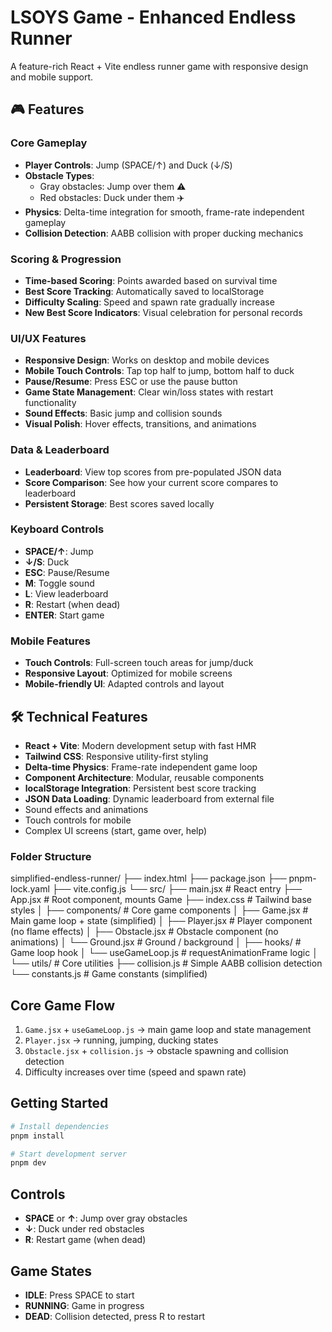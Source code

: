 # LSOYS Game - Enhanced Endless Runner

A feature-rich React + Vite endless runner game with responsive design and mobile support.

## 🎮 Features

### Core Gameplay

- **Player Controls**: Jump (SPACE/↑) and Duck (↓/S)
- **Obstacle Types**:
  - Gray obstacles: Jump over them ⚠️
  - Red obstacles: Duck under them ✈️
- **Physics**: Delta-time integration for smooth, frame-rate independent gameplay
- **Collision Detection**: AABB collision with proper ducking mechanics

### Scoring & Progression

- **Time-based Scoring**: Points awarded based on survival time
- **Best Score Tracking**: Automatically saved to localStorage
- **Difficulty Scaling**: Speed and spawn rate gradually increase
- **New Best Score Indicators**: Visual celebration for personal records

### UI/UX Features

- **Responsive Design**: Works on desktop and mobile devices
- **Mobile Touch Controls**: Tap top half to jump, bottom half to duck
- **Pause/Resume**: Press ESC or use the pause button
- **Game State Management**: Clear win/loss states with restart functionality
- **Sound Effects**: Basic jump and collision sounds
- **Visual Polish**: Hover effects, transitions, and animations

### Data & Leaderboard

- **Leaderboard**: View top scores from pre-populated JSON data
- **Score Comparison**: See how your current score compares to leaderboard
- **Persistent Storage**: Best scores saved locally

### Keyboard Controls

- **SPACE/↑**: Jump
- **↓/S**: Duck
- **ESC**: Pause/Resume
- **M**: Toggle sound
- **L**: View leaderboard
- **R**: Restart (when dead)
- **ENTER**: Start game

### Mobile Features

- **Touch Controls**: Full-screen touch areas for jump/duck
- **Responsive Layout**: Optimized for mobile screens
- **Mobile-friendly UI**: Adapted controls and layout

## 🛠️ Technical Features

- **React + Vite**: Modern development setup with fast HMR
- **Tailwind CSS**: Responsive utility-first styling
- **Delta-time Physics**: Frame-rate independent game loop
- **Component Architecture**: Modular, reusable components
- **localStorage Integration**: Persistent best score tracking
- **JSON Data Loading**: Dynamic leaderboard from external file
- Sound effects and animations
- Touch controls for mobile
- Complex UI screens (start, game over, help)

### Folder Structure

simplified-endless-runner/
├── index.html
├── package.json
├── pnpm-lock.yaml
├── vite.config.js
└── src/
├── main.jsx # React entry
├── App.jsx # Root component, mounts Game
├── index.css # Tailwind base styles
│
├── components/ # Core game components
│ ├── Game.jsx # Main game loop + state (simplified)
│ ├── Player.jsx # Player component (no flame effects)
│ ├── Obstacle.jsx # Obstacle component (no animations)
│ └── Ground.jsx # Ground / background
│
├── hooks/ # Game loop hook
│ └── useGameLoop.js # requestAnimationFrame logic
│
└── utils/ # Core utilities
├── collision.js # Simple AABB collision detection
└── constants.js # Game constants (simplified)

## Core Game Flow

1. `Game.jsx` + `useGameLoop.js` → main game loop and state management
2. `Player.jsx` → running, jumping, ducking states
3. `Obstacle.jsx` + `collision.js` → obstacle spawning and collision detection
4. Difficulty increases over time (speed and spawn rate)

## Getting Started

```bash
# Install dependencies
pnpm install

# Start development server
pnpm dev
```

## Controls

- **SPACE** or **↑**: Jump over gray obstacles
- **↓**: Duck under red obstacles
- **R**: Restart game (when dead)

## Game States

- **IDLE**: Press SPACE to start
- **RUNNING**: Game in progress
- **DEAD**: Collision detected, press R to restart
